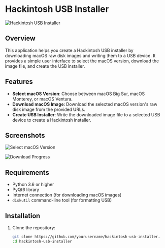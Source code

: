 # Hackintosh USB Installer

![Hackintosh USB Installer](https://www.apple.com/newsroom/images/product/os/macos/standard/Apple_macOS-Monterey_Safari-Tab-Groups_10252021_big.jpg.medium.jpg)

## Overview

This application helps you create a Hackintosh USB installer by downloading macOS raw disk images and writing them to a USB device. It provides a simple user interface to select the macOS version, download the image file, and create the USB installer.

## Features

- **Select macOS Version**: Choose between macOS Big Sur, macOS Monterey, or macOS Ventura.
- **Download macOS Image**: Download the selected macOS version's raw disk image from the provided URLs.
- **Create USB Installer**: Write the downloaded image file to a selected USB device to create a Hackintosh installer.

## Screenshots

![Select macOS Version](images/select_version.png)

![Download Progress](images/download_progress.png)

## Requirements

- Python 3.6 or higher
- PyQt6 library
- Internet connection (for downloading macOS images)
- `diskutil` command-line tool (for formatting USB)

## Installation

1. Clone the repository:
   ```bash
   git clone https://github.com/yourusername/hackintosh-usb-installer.git
   cd hackintosh-usb-installer
